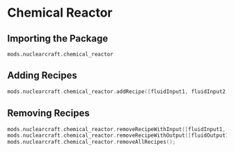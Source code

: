 # Chemical Reactor

## Importing the Package
`mods.nuclearcraft.chemical_reactor`

## Adding Recipes
```kotlin
mods.nuclearcraft.chemical_reactor.addRecipe([fluidInput1, fluidInput2, fluidOutput1, fluidOutput2, @Optional double timeMultiplier, @Optional double powerMultiplier, @Optional double processRadiation]);
```

## Removing Recipes
```kotlin
mods.nuclearcraft.chemical_reactor.removeRecipeWithInput([fluidInput1, fluidInput2]);
mods.nuclearcraft.chemical_reactor.removeRecipeWithOutput([fluidOutput1, fluidOutput2]);
mods.nuclearcraft.chemical_reactor.removeAllRecipes();
```